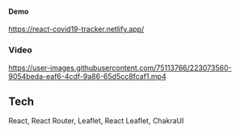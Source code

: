#### Demo
https://react-covid19-tracker.netlify.app/

### Video
https://user-images.githubusercontent.com/75113766/223073560-9054beda-eaf6-4cdf-9a86-65d5cc8fcaf1.mp4

## Tech
React, React Router, Leaflet, React Leaflet, ChakraUI
